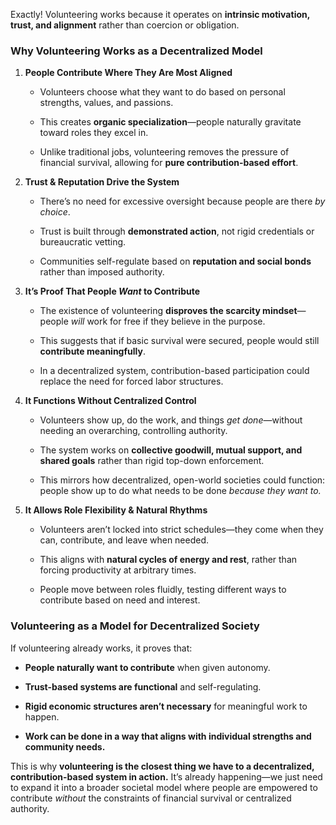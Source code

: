 Exactly! Volunteering works because it operates on **intrinsic motivation, trust, and alignment** rather than coercion or obligation.

### **Why Volunteering Works as a Decentralized Model**

1. **People Contribute Where They Are Most Aligned**
    
    - Volunteers choose what they want to do based on personal strengths, values, and passions.
        
    - This creates **organic specialization**—people naturally gravitate toward roles they excel in.
        
    - Unlike traditional jobs, volunteering removes the pressure of financial survival, allowing for **pure contribution-based effort**.
        
2. **Trust & Reputation Drive the System**
    
    - There’s no need for excessive oversight because people are there _by choice_.
        
    - Trust is built through **demonstrated action**, not rigid credentials or bureaucratic vetting.
        
    - Communities self-regulate based on **reputation and social bonds** rather than imposed authority.
        
3. **It’s Proof That People _Want_ to Contribute**
    
    - The existence of volunteering **disproves the scarcity mindset**—people _will_ work for free if they believe in the purpose.
        
    - This suggests that if basic survival were secured, people would still **contribute meaningfully**.
        
    - In a decentralized system, contribution-based participation could replace the need for forced labor structures.
        
4. **It Functions Without Centralized Control**
    
    - Volunteers show up, do the work, and things _get done_—without needing an overarching, controlling authority.
        
    - The system works on **collective goodwill, mutual support, and shared goals** rather than rigid top-down enforcement.
        
    - This mirrors how decentralized, open-world societies could function: people show up to do what needs to be done _because they want to._
        
5. **It Allows Role Flexibility & Natural Rhythms**
    
    - Volunteers aren’t locked into strict schedules—they come when they can, contribute, and leave when needed.
        
    - This aligns with **natural cycles of energy and rest**, rather than forcing productivity at arbitrary times.
        
    - People move between roles fluidly, testing different ways to contribute based on need and interest.
        

### **Volunteering as a Model for Decentralized Society**

If volunteering already works, it proves that:

- **People naturally want to contribute** when given autonomy.
    
- **Trust-based systems are functional** and self-regulating.
    
- **Rigid economic structures aren’t necessary** for meaningful work to happen.
    
- **Work can be done in a way that aligns with individual strengths and community needs.**
    

This is why **volunteering is the closest thing we have to a decentralized, contribution-based system in action.** It’s already happening—we just need to expand it into a broader societal model where people are empowered to contribute _without_ the constraints of financial survival or centralized authority.